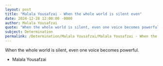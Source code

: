 ```yaml
---
layout: post
title: "Malala Yousafzai - When the whole world is silent even"
date: 2024-12-28 12:00:00 -0000
author: Malala Yousafzai
quote: "When the whole world is silent, even one voice becomes powerful."
subject: Determination
permalink: /Determination/Malala Yousafzai/Malala Yousafzai - When the whole world is silent even
---
```


When the whole world is silent, even one voice becomes powerful.

- Malala Yousafzai
